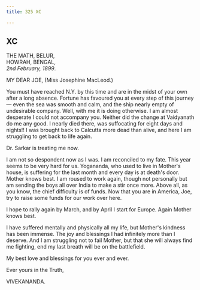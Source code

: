 ```yaml
---
title: 325 XC

---
```

  

  


## XC

THE MATH, BELUR,  
HOWRAH, BENGAL,  
*2nd February, 1899*.

MY DEAR JOE, (Miss Josephine MacLeod.)

You must have reached N.Y. by this time and are in the midst of your own
after a long absence. Fortune has favoured you at every step of this
journey — even the sea was smooth and calm, and the ship nearly empty of
undesirable company. Well, with me it is doing otherwise. I am almost
desperate I could not accompany you. Neither did the change at
Vaidyanath do me any good. I nearly died there, was suffocating for
eight days and nights!! I was brought back to Calcutta more dead than
alive, and here I am struggling to get back to life again.

Dr. Sarkar is treating me now.

I am not so despondent now as I was. I am reconciled to my fate. This
year seems to be very hard for us. Yogananda, who used to live in
Mother's house, is suffering for the last month and every day is at
death's door. Mother knows best. I am roused to work again, though not
personally but am sending the boys all over India to make a stir once
more. Above all, as you know, the chief difficulty is of funds. Now that
you are in America, Joe, try to raise some funds for our work over here.

I hope to rally again by March, and by April I start for Europe. Again
Mother knows best.

I have suffered mentally and physically all my life, but Mother's
kindness has been immense. The joy and blessings I had infinitely more
than I deserve. And I am struggling not to fail Mother, but that she
will always find me fighting, end my last breath will be on the
battlefield.

My best love and blessings for you ever and ever.

Ever yours in the Truth,

VIVEKANANDA.